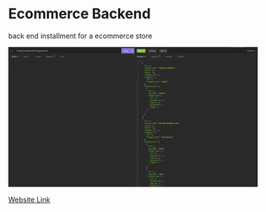 # Ecommerce Backend

<p>back end installment for a ecommerce store</p>

<img src="./img/ecommerce.jpg">

<a href="https://zyastv.github.io/Challenge-13/">Website Link</a>